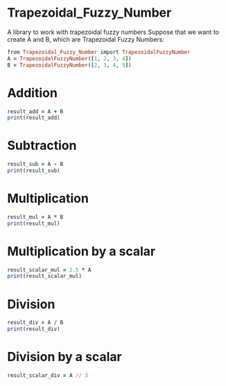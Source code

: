 # Trapezoidal_Fuzzy_Number
A library to work with trapezoidal fuzzy numbers
Suppose that we want to create A and B, which are Trapezoidal Fuzzy Numbers:
```ruby
from Trapezoidal_Fuzzy_Number import TrapezoidalFuzzyNumber
A = TrapezoidalFuzzyNumber([1, 2, 3, 4])
B = TrapezoidalFuzzyNumber([2, 3, 4, 5])
```

# Addition
```ruby
result_add = A + B
print(result_add)
```

# Subtraction
```ruby
result_sub = A - B
print(result_sub)
```

# Multiplication
```ruby
result_mul = A * B
print(result_mul)
```

# Multiplication by a scalar
```ruby
result_scalar_mul = 2.5 * A
print(result_scalar_mul)
```

# Division
```ruby
result_div = A / B
print(result_div)
```

# Division by a scalar
```ruby
result_scalar_div = A // 3
```

